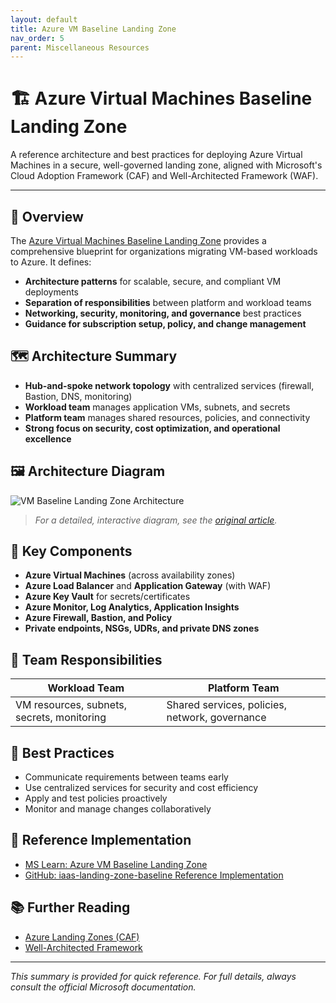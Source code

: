 ```yaml
---
layout: default
title: Azure VM Baseline Landing Zone
nav_order: 5
parent: Miscellaneous Resources
---
```


# 🏗️ Azure Virtual Machines Baseline Landing Zone

A reference architecture and best practices for deploying Azure Virtual Machines in a secure, well-governed landing zone, aligned with Microsoft's Cloud Adoption Framework (CAF) and Well-Architected Framework (WAF).

---

## 📖 Overview

The [Azure Virtual Machines Baseline Landing Zone](https://learn.microsoft.com/en-us/azure/architecture/virtual-machines/baseline-landing-zone) provides a comprehensive blueprint for organizations migrating VM-based workloads to Azure. It defines:

- **Architecture patterns** for scalable, secure, and compliant VM deployments
- **Separation of responsibilities** between platform and workload teams
- **Networking, security, monitoring, and governance** best practices
- **Guidance for subscription setup, policy, and change management**

## 🗺️ Architecture Summary

- **Hub-and-spoke network topology** with centralized services (firewall, Bastion, DNS, monitoring)
- **Workload team** manages application VMs, subnets, and secrets
- **Platform team** manages shared resources, policies, and connectivity
- **Strong focus on security, cost optimization, and operational excellence**

## 🖼️ Architecture Diagram

![VM Baseline Landing Zone Architecture](https://learn.microsoft.com/en-us/azure/architecture/virtual-machines/media/baseline-landing-zone.svg)

> _For a detailed, interactive diagram, see the [original article](https://learn.microsoft.com/en-us/azure/architecture/virtual-machines/baseline-landing-zone)._ 

## 🔑 Key Components

- **Azure Virtual Machines** (across availability zones)
- **Azure Load Balancer** and **Application Gateway** (with WAF)
- **Azure Key Vault** for secrets/certificates
- **Azure Monitor, Log Analytics, Application Insights**
- **Azure Firewall, Bastion, and Policy**
- **Private endpoints, NSGs, UDRs, and private DNS zones**

## 👥 Team Responsibilities

| Workload Team | Platform Team |
|---------------|--------------|
| VM resources, subnets, secrets, monitoring | Shared services, policies, network, governance |

## 📝 Best Practices

- Communicate requirements between teams early
- Use centralized services for security and cost efficiency
- Apply and test policies proactively
- Monitor and manage changes collaboratively

## 🚀 Reference Implementation

- [MS Learn: Azure VM Baseline Landing Zone](https://learn.microsoft.com/en-us/azure/architecture/virtual-machines/baseline-landing-zone)
- [GitHub: iaas-landing-zone-baseline Reference Implementation](https://github.com/mspnp/iaas-landing-zone-baseline)

## 📚 Further Reading

- [Azure Landing Zones (CAF)](https://learn.microsoft.com/en-us/azure/cloud-adoption-framework/ready/landing-zone)
- [Well-Architected Framework](https://learn.microsoft.com/en-us/azure/well-architected/)

---

_This summary is provided for quick reference. For full details, always consult the official Microsoft documentation._
